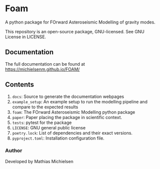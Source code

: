 # Foam

A python package for FOrward Asteroseismic Modelling of gravity modes.

This repository is an open-source package, GNU-licensed. See GNU License in LICENSE.

## Documentation
The full documentation can be found at https://michielsenm.github.io/FOAM/

## Contents

1. `docs`: Source to generate the documentation webpages
2. `example_setup`: An example setup to run the modelling pipeline and compare to the expected results
3. `foam`: The FOrward Asteroseismic Modelling python package
4. `paper`: Paper placing the package in scientific context.
5. `tests`: pytest for the package
6. `LICENSE`: GNU general public license
7. `poetry.lock`: List of dependencies and their exact versions.
8. `pyproject.toml`: Installation configuration file.

### Author
Developed by Mathias Michielsen

